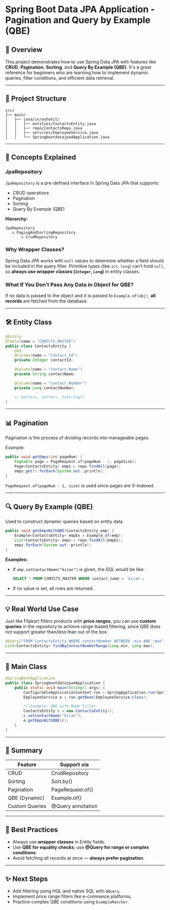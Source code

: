 
# Spring Boot Data JPA Application - Pagination and Query by Example (QBE)

## 📌 Overview

This project demonstrates how to use Spring Data JPA with features like **CRUD**, **Pagination**, **Sorting**, and **Query By Example (QBE)**. It's a great reference for beginners who are learning how to implement dynamic queries, filter conditions, and efficient data retrieval.

---

## 📂 Project Structure

```
src/
├── main/
│   ├── java/in/ashokit/
│   │   ├── entities/ContactsEntity.java
│   │   ├── repo/ContactsRepo.java
│   │   ├── services/EmployeeService.java
│   │   └── Springbootdatajpa4Application.java
```

---

## 🧠 Concepts Explained

### JpaRepository

`JpaRepository` is a pre-defined interface in Spring Data JPA that supports:

- CRUD operations
- Pagination
- Sorting
- Query By Example (QBE)

**Hierarchy:**
```
JpaRepository
   ↳ PagingAndSortingRepository
       ↳ CrudRepository
```

### Why Wrapper Classes?

Spring Data JPA works with `null` values to determine whether a field should be included in the query filter. Primitive types (like `int`, `long`) can’t hold `null`, so **always use wrapper classes (`Integer`, `Long`)** in entity classes.

### What If You Don’t Pass Any Data in Object for QBE?

If no data is passed to the object and it is passed to `Example.of(obj)`, **all records** are fetched from the database.

---

## 🛠 Entity Class

```java
@Entity
@Table(name = "CONTCTS_MASTER")
public class ContactsEntity {
    @Id
    @Column(name = "Contact_Id")
    private Integer contactId;

    @Column(name = "Contact_Name")
    private String contactName;

    @Column(name = "Contact_Number")
    private Long contactNumber;

    // Getters, Setters, toString()
}
```

---

## 📊 Pagination

Pagination is the process of dividing records into manageable pages.

Example:
```java
public void getEmps(int pageNum) {
    Pageable page = PageRequest.of(pageNum - 1, pageSize);
    Page<ContactsEntity> emps = repo.findAll(page);
    emps.get().forEach(System.out::println);
}
```

`PageRequest.of(pageNum - 1, size)` is used since pages are 0-indexed.

---

## 🔍 Query By Example (QBE)

Used to construct dynamic queries based on entity data.

```java
public void getEmpsWithQBE(ContactsEntity emp) {
    Example<ContactsEntity> empEx = Example.of(emp);
    List<ContactsEntity> emps = repo.findAll(empEx);
    emps.forEach(System.out::println);
}
```

**Examples:**
- If `emp.setContactName("kiran")` is given, the SQL would be like:
  ```sql
  SELECT * FROM CONTCTS_MASTER WHERE contact_name = 'kiran';
  ```

- If no value is set, all rows are returned.

---

## 💡 Real World Use Case

Just like Flipkart filters products with **price ranges**, you can use **custom queries** in the repository to achieve range-based filtering, since QBE does not support greater than/less than out of the box.

```java
@Query("FROM ContactsEntity WHERE contactNumber BETWEEN :min AND :max")
List<ContactsEntity> findByContactNumberRange(Long min, Long max);
```

---

## 🧬 Main Class

```java
@SpringBootApplication
public class Springbootdatajpa4Application {
    public static void main(String[] args) {
        ConfigurableApplicationContext run = SpringApplication.run(Springbootdatajpa4Application.class, args);
        EmployeeService e = run.getBean(EmployeeService.class);

        // Example: QBE with Name Filter
        ContactsEntity c = new ContactsEntity();
        c.setContactName("kiran");
        e.getEmpsWithQBE(c);
    }
}
```

---

## 🧾 Summary

| Feature         | Support via           |
|----------------|-----------------------|
| CRUD            | CrudRepository        |
| Sorting         | Sort.by()             |
| Pagination      | PageRequest.of()      |
| QBE (Dynamic)   | Example.of()          |
| Custom Queries  | @Query annotation     |

---

## 📌 Best Practices

- Always use **wrapper classes** in Entity fields.
- Use **QBE for equality checks**; use **@Query for range or complex conditions**.
- Avoid fetching all records at once — **always prefer pagination**.

---

## ✨ Next Steps

- Add filtering using HQL and native SQL with `@Query`.
- Implement price range filters like e-commerce platforms.
- Practice complex QBE conditions using `ExampleMatcher`.

